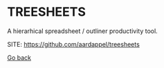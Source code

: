 # TREESHEETS
 
 A hierarhical spreadsheet / outliner productivity tool.
 
 SITE: https://github.com/aardappel/treesheets

 [Go back](https://portable-linux-apps.github.io/apps.html)
